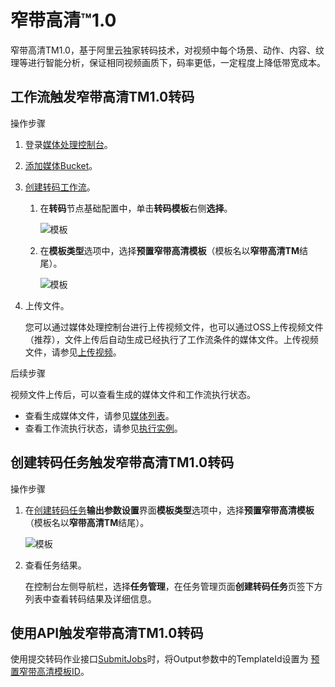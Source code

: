 # 窄带高清™1.0

窄带高清TM1.0，基于阿里云独家转码技术，对视频中每个场景、动作、内容、纹理等进行智能分析，保证相同视频画质下，码率更低，一定程度上降低带宽成本。

## 工作流触发窄带高清TM1.0转码

操作步骤

1.  登录[媒体处理控制台](https://mps.console.aliyun.com)。
2.  [添加媒体Bucket](/cn.zh-CN/控制台指南/工作流管理/添加媒体Bucket.md)。
3.  [创建转码工作流](/cn.zh-CN/控制台指南/工作流管理/创建工作流.md)。
    1.  在**转码**节点基础配置中，单击**转码模板**右侧**选择**。

        ![模板](https://static-aliyun-doc.oss-accelerate.aliyuncs.com/assets/img/zh-CN/0251854161/p244210.png)

    2.  在**模板类型**选项中，选择**预置窄带高清模板**（模板名以**窄带高清TM**结尾）。

        ![模板](https://static-aliyun-doc.oss-accelerate.aliyuncs.com/assets/img/zh-CN/9515435161/p244214.png)

4.  上传文件。

    您可以通过媒体处理控制台进行上传视频文件，也可以通过OSS上传视频文件（推荐），文件上传后自动生成已经执行了工作流条件的媒体文件。上传视频文件，请参见[上传视频](/cn.zh-CN/控制台指南/媒体管理/上传视频.md)。


后续步骤

视频文件上传后，可以查看生成的媒体文件和工作流执行状态。

-   查看生成媒体文件，请参见[媒体列表](/cn.zh-CN/控制台指南/媒体管理/媒体列表.md)。
-   查看工作流执行状态，请参见[执行实例](/cn.zh-CN/控制台指南/工作流管理/执行实例.md)。

## 创建转码任务触发窄带高清TM1.0转码

操作步骤

1.  在[创建转码任务](/cn.zh-CN/控制台指南/任务管理.md)**输出参数设置**界面**模板类型**选项中，选择**预置窄带高清模板**（模板名以**窄带高清TM**结尾）。

    ![模板](https://static-aliyun-doc.oss-accelerate.aliyuncs.com/assets/img/zh-CN/9515435161/p244222.png)

2.  查看任务结果。

    在控制台左侧导航栏，选择**任务管理**，在任务管理页面**创建转码任务**页签下方列表中查看转码结果及详细信息。


## 使用API触发窄带高清TM1.0转码

使用提交转码作业接口[SubmitJobs](/cn.zh-CN/API参考/转码接口/提交转码作业.md)时，将Output参数中的TemplateId设置为 [预置窄带高清模板ID](/cn.zh-CN/API参考/附录/预置模版详情.md)。


